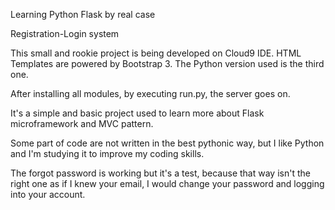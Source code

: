 Learning Python Flask by real case

Registration-Login system

This small and rookie project is being developed on Cloud9 IDE. HTML Templates are powered by Bootstrap 3. 
The Python version used is the third one.

After installing all modules, by executing run.py, the server goes on. 

It's a simple and basic project used to learn more about Flask microframework and MVC pattern. 

Some part of code are not written in the best pythonic way, but I like Python and I'm studying it to improve my coding skills.

The forgot password is working but it's a test, because that way isn't the right one as if I knew your email, I would change your password and logging into your account.  
